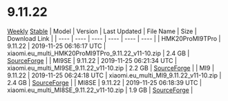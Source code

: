 # 9.11.22
[Weekly](#Weekly)  [Stable](#Stable)
| Model | Version | Last Updated | File Name | Size | Download Link |
| ---- | ---- | ---- | ---- | ---- | ---- |
| HMK20ProMI9TPro | 9.11.22 | 2019-11-25 06:16:17 UTC | xiaomi.eu_multi_HMK20ProMI9TPro_9.11.22_v11-10.zip | 2.4 GB | [SourceForge](https://sourceforge.net/projects/xiaomi-eu-multilang-miui-roms/files/xiaomi.eu/MIUI-WEEKLY-RELEASES/9.11.22/xiaomi.eu_multi_HMK20ProMI9TPro_9.11.22_v11-10.zip/download) |
| MI9SE | 9.11.22 | 2019-11-25 06:21:34 UTC | xiaomi.eu_multi_MI9SE_9.11.22_v11-10.zip | 2.2 GB | [SourceForge](https://sourceforge.net/projects/xiaomi-eu-multilang-miui-roms/files/xiaomi.eu/MIUI-WEEKLY-RELEASES/9.11.22/xiaomi.eu_multi_MI9SE_9.11.22_v11-10.zip/download) |
| MI9 | 9.11.22 | 2019-11-25 06:24:18 UTC | xiaomi.eu_multi_MI9_9.11.22_v11-10.zip | 2.4 GB | [SourceForge](https://sourceforge.net/projects/xiaomi-eu-multilang-miui-roms/files/xiaomi.eu/MIUI-WEEKLY-RELEASES/9.11.22/xiaomi.eu_multi_MI9_9.11.22_v11-10.zip/download) |
| MI8SE | 9.11.22 | 2019-11-25 06:18:39 UTC | xiaomi.eu_multi_MI8SE_9.11.22_v11-10.zip | 1.9 GB | [SourceForge](https://sourceforge.net/projects/xiaomi-eu-multilang-miui-roms/files/xiaomi.eu/MIUI-WEEKLY-RELEASES/9.11.22/xiaomi.eu_multi_MI8SE_9.11.22_v11-10.zip/download) |
